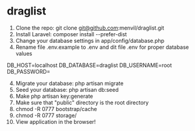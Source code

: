 # draglist
1. Clone the repo: git clone git@github.com:menvil/draglist.git
2. Install Laravel: composer install --prefer-dist
3. Change your database settings in app/config/database.php
4. Rename file .env.example to .env and dit file .env for proper database values

DB_HOST=localhost
DB_DATABASE=draglist
DB_USERNAME=root
DB_PASSWORD=

4. Migrate your database: php artisan migrate
5. Seed your database: php artisan db:seed
6. Make php artisan key:generate
7. Make sure that "public" directory is the root directory
8. chmod -R 0777 bootstrap/cache
9. chmod -R 0777 storage/
10. View application in the browser!